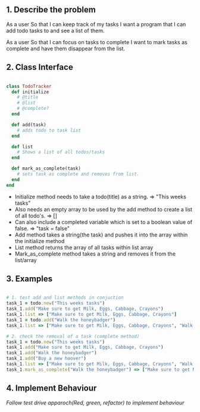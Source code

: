 ## 1. Describe the problem
As a user
So that I can keep track of my tasks
I want a program that I can add todo tasks to and see a list of them.

As a user
So that I can focus on tasks to complete
I want to mark tasks as complete and have them disappear from the list.

## 2. Class Interface

``` Ruby

class TodoTracker
  def initialize 
    # @title
    # @list
    # @complete?
  end

  def add(task)
    # adds todo to task list
  end

  def list 
    # Shows a list of all todos/tasks
  end

  def mark_as_complete(task)
    # sets task as complete and removes from list.
  end
end

```
* Initialize method needs to take a todo(title) as a string. => "This weeks tasks"
* Also needs an empty array to be used by the add method to create a list of all todo's. => []
* Can also include a completed variable which is set to a boolean value of false. => "task = false"
* Add method takes a string(the task) and pushes it into the array within the initialize method
* List method returns the array of all tasks within list array
* Mark_as_complete method takes a string and removes it from the list/array

## 3. Examples

``` Ruby

# 1. test add and list methods in conjuction
task_1 = todo.new("This weeks tasks")
task_1.add("Make sure to get Milk, Eggs, Cabbage, Crayons")
task_1.list => ["Make sure to get Milk, Eggs, Cabbage, Crayons"]
task_1 = todo.add("Walk the honeybadger")
task_1.list => ["Make sure to get Milk, Eggs, Cabbage, Crayons", "Walk the honeybadger"]

# 2. check the removal of a task (complete method)
task_1 = todo.new("This weeks tasks")
task_1.add("Make sure to get Milk, Eggs, Cabbage, Crayons")
task_1.add("Walk the honeybadger")
task_1.add("Buy a new hoover")
task_1.list => ["Make sure to get Milk, Eggs, Cabbage, Crayons", "Walk the honeybadger", "Buy a new hoover"]
task_1.mark_as_complete("Walk the honeybadger") => ["Make sure to get Milk, Eggs, Cabbage, Crayons", "Buy a new hoover"]

```

## 4. Implement Behaviour
 _Follow test drive apparoch(Red, green, refactor) to implement behaviour_